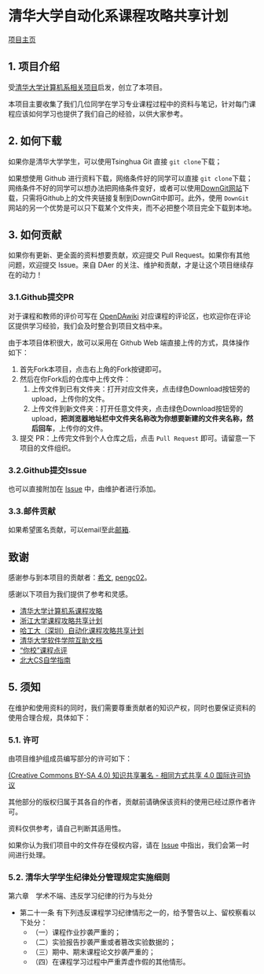 # 清华大学自动化系课程攻略共享计划

[项目主页](https://open-da.github.io/OpenDA-Wiki/)

## 1. 项目介绍

受[清华大学计算机系相关项目](https://github.com/PKUanonym/REKCARC-TSC-UHT)启发，创立了本项目。

本项目主要收集了我们几位同学在学习专业课程过程中的资料与笔记，针对每门课程应该如何学习也提供了我们自己的经验，以供大家参考。


## 2. 如何下载

如果你是清华大学学生，可以使用Tsinghua Git 直接 `git clone`下载；

如果想使用 Github 进行资料下载，网络条件好的同学可以直接 `git clone`下载；网络条件不好的同学可以想办法把网络条件变好，或者可以使用[DownGit网站](https://tool.mkblog.cn/downgit/#/home)下载，只需将Github上的文件夹链接复制到DownGit中即可。此外，使用 `DownGit` 网站的另一个优势是可以只下载某个文件夹，而不必把整个项目完全下载到本地。

## 3. 如何贡献

如果你有更新、更全面的资料想要贡献，欢迎提交 Pull Request。如果你有其他问题，欢迎提交 Issue。来自 DAer 的关注、维护和贡献，才是让这个项目继续存在的动力！

### 3.1.Github提交PR

对于课程和教师的评价可写在 [OpenDAwiki](https://open-da.github.io/OpenDA-Wiki/) 对应课程的评论区，也欢迎你在评论区提供学习经验，我们会及时整合到项目文档中来。

由于本项目体积很大，故可以采用在 Github Web 端直接上传的方式，具体操作如下：

1. 首先Fork本项目，点击右上角的Fork按键即可。
2. 然后在你Fork后的仓库中上传文件：
   1. 上传文件到已有文件夹：打开对应文件夹，点击绿色Download按钮旁的upload，上传你的文件。
   2. 上传文件到新文件夹：打开任意文件夹，点击绿色Download按钮旁的upload，**把浏览器地址栏中文件夹名称改为你想要新建的文件夹名称，然后回车**，上传你的文件。 
3. 提交 PR：上传完文件到个人仓库之后，点击 `Pull Request` 即可。请留意一下项目的文件组织。

### 3.2.Github提交Issue

也可以直接附加在 [Issue](https://github.com/Open-DA/OpenDA/issues/new) 中，由维护者进行添加。

### 3.3.邮件贡献

如果希望匿名贡献，可以email至此[邮箱](mailto:winstongu20@gmail.com).

## 致谢

感谢参与到本项目的贡献者：[希文](https://gao-jiawei.com/), [pengc02](https://pengc02.github.io/)。

感谢以下项目为我们提供了参考和灵感。

- [清华大学计算机系课程攻略](https://github.com/PKUanonym/REKCARC-TSC-UHT)
- [浙江大学课程攻略共享计划](https://github.com/QSCTech/zju-icicles)
- [哈工大（深圳）自动化课程攻略共享计划](https://github.com/HITSZ-OpenAuto)
- [清华大学软件学院互助文档](https://ssast-readme.github.io/)
- [“你校”课程点评](https://yourschool.cc/thucourse/courses)
- [北大CS自学指南](https://csdiy.wiki/)

## 5. 须知

在维护和使用资料的同时，我们需要尊重贡献者的知识产权，同时也要保证资料的使用合理合规，具体如下：

### 5.1. 许可

由项目维护组成员编写部分的许可如下：

[(Creative Commons BY-SA 4.0) 知识共享署名 - 相同方式共享 4.0 国际许可协议](https://creativecommons.org/licenses/by-nc-sa/4.0/deed.zh)

其他部分的版权归属于其各自的作者，贡献前请确保该资料的使用已经过原作者许可。

资料仅供参考，请自己判断其适用性。

如果你认为我们项目中的文件存在侵权内容，请在 [Issue](https://github.com/Open-DA/OpenDA/issues/new) 中指出，我们会第一时间进行处理。

### 5.2. 清华大学学生纪律处分管理规定实施细则

第六章　学术不端、违反学习纪律的行为与处分

* 第二十一条 有下列违反课程学习纪律情形之一的，给予警告以上、留校察看以下处分：
  * （一）课程作业抄袭严重的；
  * （二）实验报告抄袭严重或者篡改实验数据的；
  * （三）期中、期末课程论文抄袭严重的；
  * （四）在课程学习过程中严重弄虚作假的其他情形。